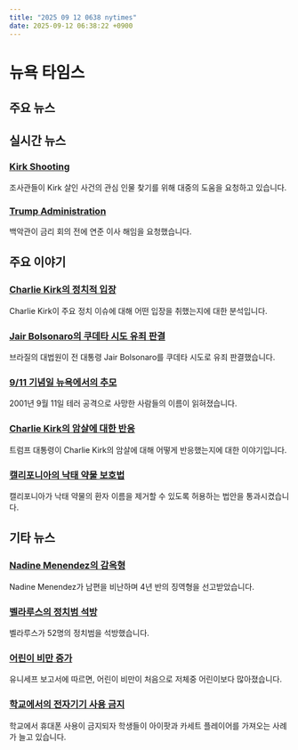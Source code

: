 ```yaml
---
title: "2025 09 12 0638 nytimes"
date: 2025-09-12 06:38:22 +0900
---
```


# 뉴욕 타임스
## 주요 뉴스

## 실시간 뉴스

### [Kirk Shooting](https://www.nytimes.com/live/2025/09/11/us/charlie-kirk-shooting-news)
조사관들이 Kirk 살인 사건의 관심 인물 찾기를 위해 대중의 도움을 요청하고 있습니다.

### [Trump Administration](https://www.nytimes.com/live/2025/09/11/us/trump-news)
백악관이 금리 회의 전에 연준 이사 해임을 요청했습니다.

## 주요 이야기

### [Charlie Kirk의 정치적 입장](https://www.nytimes.com/2025/09/11/us/charlie-kirk-views-guns-gender-climate.html)
Charlie Kirk이 주요 정치 이슈에 대해 어떤 입장을 취했는지에 대한 분석입니다.

### [Jair Bolsonaro의 쿠데타 시도 유죄 판결](https://www.nytimes.com/2025/09/11/world/americas/bolsonaro-convicted-coup-attempt.html)
브라질의 대법원이 전 대통령 Jair Bolsonaro를 쿠데타 시도로 유죄 판결했습니다.

### [9/11 기념일 뉴욕에서의 추모](https://www.nytimes.com/2025/09/11/us/9-11-anniversary-nyc.html)
2001년 9월 11일 테러 공격으로 사망한 사람들의 이름이 읽혀졌습니다.

### [Charlie Kirk의 암살에 대한 반응](https://www.nytimes.com/2025/09/11/us/politics/trump-kirk.html)
트럼프 대통령이 Charlie Kirk의 암살에 대해 어떻게 반응했는지에 대한 이야기입니다.

### [캘리포니아의 낙태 약물 보호법](https://www.nytimes.com/2025/09/11/health/california-abortion-pill-protections.html)
캘리포니아가 낙태 약물의 환자 이름을 제거할 수 있도록 허용하는 법안을 통과시켰습니다.

## 기타 뉴스

### [Nadine Menendez의 감옥형](https://www.nytimes.com/2025/09/11/nyregion/nadine-menendez-bribery-sentencing.html)
Nadine Menendez가 남편을 비난하며 4년 반의 징역형을 선고받았습니다.

### [벨라루스의 정치범 석방](https://www.nytimes.com/2025/09/11/world/europe/belarus-political-prisoners-release.html)
벨라루스가 52명의 정치범을 석방했습니다.

### [어린이 비만 증가](https://www.nytimes.com/2025/09/11/well/child-obesity-un-report.html)
유니세프 보고서에 따르면, 어린이 비만이 처음으로 저체중 어린이보다 많아졌습니다.

### [학교에서의 전자기기 사용 금지](https://www.nytimes.com/2025/09/11/style/phone-ban-ipod-mp3-school.html)
학교에서 휴대폰 사용이 금지되자 학생들이 아이팟과 카세트 플레이어를 가져오는 사례가 늘고 있습니다.
